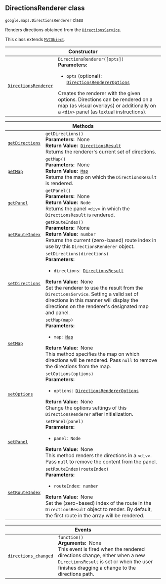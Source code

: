 
<h2 id="DirectionsRenderer">DirectionsRenderer class</h2>
<p>
<code><span itemprop="path">google.maps</span>.<span itemprop="name">DirectionsRenderer</span></code>
class
</p>
<p>Renders directions obtained from the <code><a href="DirectionsService.md">DirectionsService</a></code>.</p>
<p>This class extends
<code><a href="MVCObject.md">MVCObject</a></code>.
</p>
<div class="devsite-table-wrapper"><table class="constructors responsive" summary="class DirectionsRenderer - Constructor">
<thead>
<tr><th colspan="2" id="DirectionsRenderer.constructor">Constructor</th>
</tr></thead>
<tbody>
<tr>
<td><code><a class="secret-link" href="#DirectionsRenderer.constructor"><span>DirectionsRenderer</span></a></code></td>
<td><div><code>DirectionsRenderer([opts])</code></div>
<div class="desc"><strong>Parameters:</strong>&nbsp; <ul>
<li><code>opts</code> (optional):&nbsp; <code><a href="DirectionsRendererOptions.md">DirectionsRendererOptions</a></code></li>
</ul></div>
<div class="desc">Creates the renderer with the given options. Directions can be rendered on a map (as visual overlays) or additionally on a <code>&lt;div&gt;</code> panel (as textual instructions).</div></td>
</tr>
</tbody>
</table></div>
<div class="devsite-table-wrapper"><table class="methods responsive" summary="class DirectionsRenderer - Methods">
<thead>
<tr><th colspan="2">Methods</th>
</tr></thead>
<tbody>
<tr id="DirectionsRenderer.getDirections">
<td itemprop="property"><code><a class="secret-link" href="#DirectionsRenderer.getDirections"><span>getDirections</span></a></code></td>
<td><div><code>getDirections()</code></div>
<div class="desc"><strong>Parameters:</strong>&nbsp; None</div>
<div class="desc"><strong>Return Value:</strong>&nbsp; <code><a href="DirectionsResult.md">DirectionsResult</a></code></div>
<div class="desc">Returns the renderer's current set of directions.</div></td>
</tr>
<tr id="DirectionsRenderer.getMap">
<td itemprop="property"><code><a class="secret-link" href="#DirectionsRenderer.getMap"><span>getMap</span></a></code></td>
<td><div><code>getMap()</code></div>
<div class="desc"><strong>Parameters:</strong>&nbsp; None</div>
<div class="desc"><strong>Return Value:</strong>&nbsp; <code><a href="Map.md">Map</a></code></div>
<div class="desc">Returns the map on which the <code>DirectionsResult</code> is rendered.</div></td>
</tr>
<tr id="DirectionsRenderer.getPanel">
<td itemprop="property"><code><a class="secret-link" href="#DirectionsRenderer.getPanel"><span>getPanel</span></a></code></td>
<td><div><code>getPanel()</code></div>
<div class="desc"><strong>Parameters:</strong>&nbsp; None</div>
<div class="desc"><strong>Return Value:</strong>&nbsp; <code>Node</code></div>
<div class="desc">Returns the panel <code>&lt;div&gt;</code> in which the <code>DirectionsResult</code> is rendered.</div></td>
</tr>
<tr id="DirectionsRenderer.getRouteIndex">
<td itemprop="property"><code><a class="secret-link" href="#DirectionsRenderer.getRouteIndex"><span>getRouteIndex</span></a></code></td>
<td><div><code>getRouteIndex()</code></div>
<div class="desc"><strong>Parameters:</strong>&nbsp; None</div>
<div class="desc"><strong>Return Value:</strong>&nbsp; <code>number</code></div>
<div class="desc">Returns the current (zero-based) route index in use by this <code>DirectionsRenderer</code> object.</div></td>
</tr>
<tr id="DirectionsRenderer.setDirections">
<td itemprop="property"><code><a class="secret-link" href="#DirectionsRenderer.setDirections"><span>setDirections</span></a></code></td>
<td><div><code>setDirections(directions)</code></div>
<div class="desc"><strong>Parameters:</strong>&nbsp; <ul>
<li><code>directions</code>:&nbsp; <code><a href="DirectionsResult.md">DirectionsResult</a></code></li>
</ul></div>
<div class="desc"><strong>Return Value:</strong>&nbsp; None</div>
<div class="desc">Set the renderer to use the result from the <code>DirectionsService</code>. Setting a valid set of directions in this manner will display the directions on the renderer's designated map and panel.</div></td>
</tr>
<tr id="DirectionsRenderer.setMap">
<td itemprop="property"><code><a class="secret-link" href="#DirectionsRenderer.setMap"><span>setMap</span></a></code></td>
<td><div><code>setMap(map)</code></div>
<div class="desc"><strong>Parameters:</strong>&nbsp; <ul>
<li><code>map</code>:&nbsp; <code><a href="Map.md">Map</a></code></li>
</ul></div>
<div class="desc"><strong>Return Value:</strong>&nbsp; None</div>
<div class="desc">This method specifies the map on which directions will be rendered. Pass <code>null</code> to remove the directions from the map.</div></td>
</tr>
<tr id="DirectionsRenderer.setOptions">
<td itemprop="property"><code><a class="secret-link" href="#DirectionsRenderer.setOptions"><span>setOptions</span></a></code></td>
<td><div><code>setOptions(options)</code></div>
<div class="desc"><strong>Parameters:</strong>&nbsp; <ul>
<li><code>options</code>:&nbsp; <code><a href="DirectionsRendererOptions.md">DirectionsRendererOptions</a></code></li>
</ul></div>
<div class="desc"><strong>Return Value:</strong>&nbsp; None</div>
<div class="desc">Change the options settings of this <code>DirectionsRenderer</code> after initialization.</div></td>
</tr>
<tr id="DirectionsRenderer.setPanel">
<td itemprop="property"><code><a class="secret-link" href="#DirectionsRenderer.setPanel"><span>setPanel</span></a></code></td>
<td><div><code>setPanel(panel)</code></div>
<div class="desc"><strong>Parameters:</strong>&nbsp; <ul>
<li><code>panel</code>:&nbsp; <code>Node</code></li>
</ul></div>
<div class="desc"><strong>Return Value:</strong>&nbsp; None</div>
<div class="desc">This method renders the directions in a <code>&lt;div&gt;</code>. Pass <code>null</code> to remove the content from the panel.</div></td>
</tr>
<tr id="DirectionsRenderer.setRouteIndex">
<td itemprop="property"><code><a class="secret-link" href="#DirectionsRenderer.setRouteIndex"><span>setRouteIndex</span></a></code></td>
<td><div><code>setRouteIndex(routeIndex)</code></div>
<div class="desc"><strong>Parameters:</strong>&nbsp; <ul>
<li><code>routeIndex</code>:&nbsp; <code>number</code></li>
</ul></div>
<div class="desc"><strong>Return Value:</strong>&nbsp; None</div>
<div class="desc">Set the (zero-based) index of the route in the <code>DirectionsResult</code> object to render. By default, the first route in the array will be rendered.</div></td>
</tr>
</tbody>
</table></div>
<div class="devsite-table-wrapper"><table class="details responsive" summary="class DirectionsRenderer - Events">
<thead>
<tr><th colspan="2">Events</th>
</tr></thead>
<tbody>
<tr id="DirectionsRenderer.directions_changed">
<td itemprop="property"><code><a class="secret-link" href="#DirectionsRenderer.directions_changed"><span>directions_changed</span></a></code></td>
<td><div><code>function()</code></div>
<div class="desc"><strong>Arguments:</strong>&nbsp; None</div>
<div class="desc">This event is fired when the rendered directions change, either when a new <code>DirectionsResult</code> is set or when the user finishes dragging a change to the directions path.</div></td>
</tr>
</tbody>
</table></div>
<script src="replace_links.js"></script>
